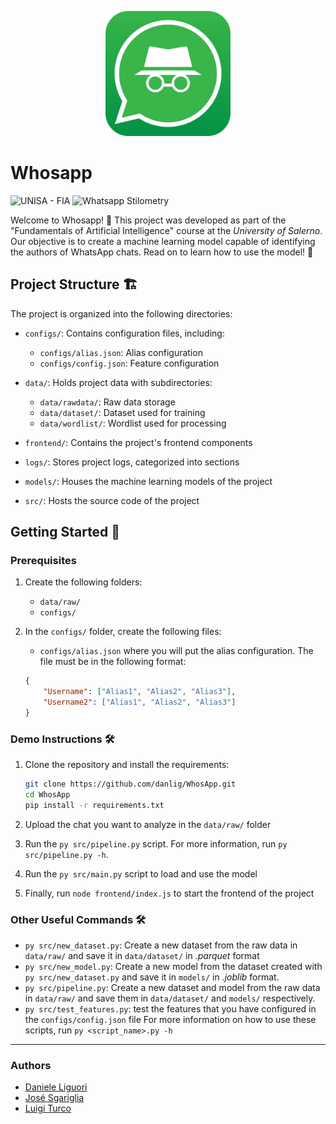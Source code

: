 <p align="center">
    <img src="static/asset/logo_whosapp.png" width="200" height="200" alt="Whosapp Logo">
</p>

# Whosapp
![UNISA - FIA](https://img.shields.io/badge/unisa-FIA-blue)
![Whatsapp Stilometry](https://img.shields.io/badge/whatsapp_stilometry-lightgreen)

Welcome to Whosapp! 🚀 This project was developed as part of the "Fundamentals of Artificial Intelligence" course at the _University of Salerno_. Our objective is to create a machine learning model capable of identifying the authors of WhatsApp chats. Read on to learn how to use the model! 📱

## Project Structure 🏗️

The project is organized into the following directories:

- `configs/`: Contains configuration files, including:
  - `configs/alias.json`: Alias configuration
  - `configs/config.json`: Feature configuration

- `data/`: Holds project data with subdirectories:
  - `data/rawdata/`: Raw data storage
  - `data/dataset/`: Dataset used for training
  - `data/wordlist/`: Wordlist used for processing

- `frontend/`: Contains the project's frontend components

- `logs/`: Stores project logs, categorized into sections

- `models/`: Houses the machine learning models of the project

- `src/`: Hosts the source code of the project

## Getting Started 🚀

### Prerequisites

1. Create the following folders:
    - `data/raw/`
    - `configs/`

2. In the `configs/` folder, create the following files:
    - `configs/alias.json` where you will put the alias configuration. The file must be in the following format:
    ```json
    {
        "Username": ["Alias1", "Alias2", "Alias3"],
        "Username2": ["Alias1", "Alias2", "Alias3"]
    }
    ```

### Demo Instructions 🛠️

1. Clone the repository and install the requirements:
   ```bash
   git clone https://github.com/danlig/WhosApp.git
   cd WhosApp
   pip install -r requirements.txt
    ```

2. Upload the chat you want to analyze in the `data/raw/` folder
3. Run the `py src/pipeline.py` script. For more information, run `py src/pipeline.py -h`.
4. Run the `py src/main.py` script to load and use the model
5. Finally, run `node frontend/index.js` to start the frontend of the project 
   
### Other Useful Commands 🛠️

- `py src/new_dataset.py`: Create a new dataset from the raw data in `data/raw/` and save it in `data/dataset/` in _.parquet_ format
- `py src/new_model.py`: Create a new model from the dataset created with `py src/new_dataset.py` and save it in `models/` in _.joblib_ format.
- `py src/pipeline.py`:  Create a new dataset and model from the raw data in `data/raw/` and save them in `data/dataset/` and `models/` respectively.
- `py src/test_features.py`: test the features that you have configured in the `configs/config.json` file
For more information on how to use these scripts, run `py <script_name>.py -h`

---                                                                          
### Authors
- [Daniele Liguori](https://github.com/danlig)
- [José Sgariglia](https://github.com/jose-sgariglia)
- [Luigi Turco](https://github.com/KronosPNG)











